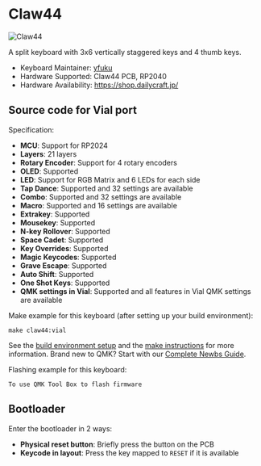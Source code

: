 # Claw44

![Claw44](https://i.imgur.com/5a8iogl.jpg)

A split keyboard with 3x6 vertically staggered keys and 4 thumb keys.

* Keyboard Maintainer: [yfuku](https://github.com/yfuku)
* Hardware Supported: Claw44 PCB, RP2040
* Hardware Availability: https://shop.dailycraft.jp/

## Source code for Vial port

Specification:
* **MCU**: Support for RP2024
* **Layers**: 21 layers
* **Rotary Encoder**: Support for 4 rotary encoders
* **OLED**: Supported
* **LED**: Support for RGB Matrix and 6 LEDs for each side
* **Tap Dance**: Supported and 32 settings are available
* **Combo**: Supported and 32 settings are available
* **Macro**: Supported and 16 settings are available
* **Extrakey**: Supported
* **Mousekey**: Supported
* **N-key Rollover**: Supported
* **Space Cadet**: Supported
* **Key Overrides**: Supported
* **Magic Keycodes**: Supported
* **Grave Escape**: Supported
* **Auto Shift**: Supported
* **One Shot Keys**: Supported
* **QMK settings in Vial**:  Supported and all features in Vial QMK settings are available

Make example for this keyboard (after setting up your build environment):

    make claw44:vial

See the [build environment setup](https://docs.qmk.fm/#/getting_started_build_tools) and the [make instructions](https://docs.qmk.fm/#/getting_started_make_guide) for more information. Brand new to QMK? Start with our [Complete Newbs Guide](https://docs.qmk.fm/#/newbs).

Flashing example for this keyboard:

    To use QMK Tool Box to flash firmware

## Bootloader

Enter the bootloader in 2 ways:

* **Physical reset button**: Briefly press the button on the PCB
* **Keycode in layout**: Press the key mapped to `RESET` if it is available
